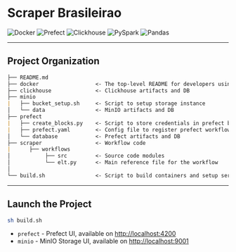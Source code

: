 # Scraper Brasileirao

<p>
<img alt="Docker" src="https://img.shields.io/badge/Docker-2CA5E0?style=for-the-badge&logo=docker&logoColor=white"/>
<img alt="Prefect" src="https://img.shields.io/badge/Prefect-%23ffffff.svg?style=for-the-badge&logo=prefect&logoColor=blue"/>
<img alt="Clickhouse" src="https://img.shields.io/badge/ClickHouse-E9C46A?style=for-the-badge&logo=Clickhouse&logoColor=black"/>
<img alt="PySpark" src="https://img.shields.io/badge/spark-E25A1C?style=for-the-badge&logo=apache-spark&logoColor=white" />
<img alt="Pandas" src="https://img.shields.io/badge/Pandas-2C2D72?style=for-the-badge&logo=pandas&logoColor=white" />

---

## Project Organization

```markdown
├── README.md
├── docker                  <- The top-level README for developers using this project
├── clickhouse              <- Clickhouse artifacts and DB
├── minio
|   ├── bucket_setup.sh     <- Script to setup storage instance
│   └── data                <- MinIO artifacts and DB
├── prefect
|   ├── create_blocks.py    <- Script to store credentials in prefect blocks
|   ├── prefect.yaml        <- Config file to register prefect workflow
│   └── database            <- Prefect artifacts and DB
├── scraper                 <- Workflow code
|      ├── workflows
│           ├── src         <- Source code modules
│           └── elt.py      <- Main reference file for the workflow
│
└── build.sh                <- Script to build containers and setup services
```

---

## Launch the Project

```bash
sh build.sh
```

- `prefect` - Prefect UI, available on [http://localhost:4200](http://localhost:4200)
- `minio` - MinIO Storage UI, available on [http://localhost:9001](http://localhost:9001)
